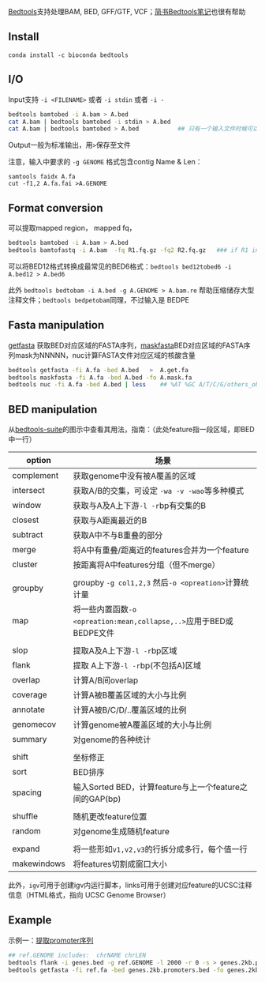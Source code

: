 
[Bedtools](https://bedtools.readthedocs.io/en/latest/index.html)支持处理BAM, BED, GFF/GTF, VCF；[简书Bedtools笔记](https://www.jianshu.com/p/f8bbd51b5199)也很有帮助


## Install
```
conda install -c bioconda bedtools
```

## I/O

Input支持 ```-i <FILENAME>``` 或者 ```-i stdin``` 或者 ```-i -``` 
```bash
bedtools bamtobed -i A.bam > A.bed
cat A.bam | bedtools bamtobed -i stdin > A.bed
cat A.bam | bedtools bamtobed > A.bed           ## 只有一个输入文件时候可以忽略 -i 参数 
```
Output一般为标准输出，用```>```保存至文件

注意，输入中要求的 ```-g GENOME``` 格式包含contig Name & Len：
```
samtools faidx A.fa
cut -f1,2 A.fa.fai >A.GENOME
```

## Format conversion

可以提取mapped region， mapped fq，
```bash
bedtools bamtobed -i A.bam > A.bed
bedtools bamtofastq -i A.bam  -fq R1.fq.gz -fq2 R2.fq.gz   ### if R1 in bam but R2 not, Skipping & raise warning
```

可以将BED12格式转换成最常见的BED6格式：```bedtools bed12tobed6 -i A.bed12 > A.bed6```  

此外 ```bedtools bedtobam -i A.bed -g A.GENOME > A.bam.re``` 帮助压缩储存大型注释文件；```bedtools bedpetobam```同理，不过输入是 BEDPE 

## Fasta manipulation


[getfasta](https://bedtools.readthedocs.io/en/latest/content/tools/getfasta.html) 获取BED对应区域的FASTA序列，[maskfasta](https://bedtools.readthedocs.io/en/latest/content/tools/maskfasta.html)BED对应区域的FASTA序列mask为NNNNN，nuc计算FASTA文件对应区域的核酸含量

```bash
bedtools getfasta -fi A.fa -bed A.bed   >  A.get.fa
bedtools maskfasta -fi A.fa -bed A.bed -fo A.mask.fa
bedtools nuc -fi A.fa -bed A.bed | less    ## %AT %GC A/T/C/G/others_observed
```


## BED manipulation

从[bedtools-suite](https://bedtools.readthedocs.io/en/latest/content/bedtools-suite.html)的图示中查看其用法，指南：（此处feature指一段区域，即BED中一行）

| option | 场景 |
| -- | -- |
| complement | 获取genome中没有被A覆盖的区域 |
| intersect | 获取A/B的交集，可设定 ```-wa -v -wao```等多种模式 |
| window | 获取与A及A上下游```-l -r```bp有交集的B |
| closest | 获取与A距离最近的B |
| subtract | 获取A中不与B重叠的部分 |
| merge | 将A中有重叠/距离近的features合并为一个feature |
| cluster | 按距离将A中features分组（但不merge） |
|  |  |
| groupby | groupby ```-g col1,2,3``` 然后```-o <opreation>```计算统计量 |
| map | 将一些内置函数```-o <opreation:mean,collapse,..>```应用于BED或BEDPE文件 |
|  |  |
| slop | 提取A及A上下游```-l -r```bp区域 |
| flank | 提取 A上下游```-l -r```bp(不包括A)区域 |
| overlap | 计算A/B间overlap | IN:BEDPE<br>OUT:BEDPE+overlapbp+... |
| coverage | 计算A被B覆盖区域的大小与比例 |
| annotate | 计算A被B/C/D/..覆盖区域的比例 |
| genomecov | 计算genome被A覆盖区域的大小与比例 |
| summary | 对genome的各种统计 |
|  |  |
| shift | 坐标修正 |
| sort | BED排序 |
| spacing | 输入Sorted BED，计算feature与上一个feature之间的GAP(bp) |
|  |  |
| shuffle | 随机更改feature位置 |
| random | 对genome生成随机feature |
|  |  |
| expand | 将一些形如```v1,v2,v3```的行拆分成多行，每个值一行 |
| makewindows | 将features切割成窗口大小 |


此外，```igv```可用于创建igv内运行脚本，links可用于创建对应feature的UCSC注释信息（HTML格式，指向 UCSC Genome Browser）


## Example

示例一：[提取promoter序列](https://www.biostars.org/p/17162/)

```bash
## ref.GENOME includes:  chrNAME chrLEN
bedtools flank -i genes.bed -g ref.GENOME -l 2000 -r 0 -s > genes.2kb.promoters.bed
bedtools getfasta -fi ref.fa -bed genes.2kb.promoters.bed -fo genes.2kb.promoters.bed.fa
```
